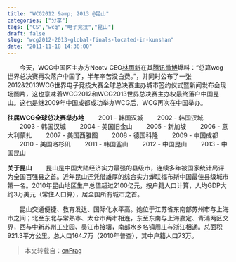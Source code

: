 ```yaml
---
title: "WCG2012 &amp; 2013 @昆山"
categories: ["分享"]
tags: ["CS","wcg","电子竞技","昆山"]
draft: false
slug: "wcg2012-2013-global-finals-located-in-kunshan"
date: "2011-11-18 14:36:00"
---
```


　　今天，WCG中国区主办方Neotv CEO<a href="http://t.qq.com/kenlin1120" target="_blank">林雨新</a>在其<a href="http://t.qq.com/p/t/45117029260352" target="_blank">腾讯微博</a>爆料：“总算wcg世界总决赛再次落户中国了，半年辛苦没白费。”，并同时公布了一张2012&2013WCG世界电子竞技大赛全球总决赛主办城市签约仪式暨新闻发布会现场图片，这也意味着WCG2012和WCG2013世界总决赛主办权最终落户中国昆山。这也是继2009年中国成都成功举办WCG后，WCG再次在中国举办。

<strong>往届WCG全球总决赛举办地</strong>
　　2001 - 韩国汉城
　　2002 - 韩国汉城
　　2003 - 韩国汉城
　　2004 - 美国旧金山
　　2005 - 新加坡
　　2006 - 意大利蒙扎
　　2007 - 美国西雅图
　　2008 - 德国科隆
　　2009 - 中国成都
　　2010 - 美国洛杉矶
　　2011 - 韩国釜山
　　2012 - 中国昆山
　　2013 - 中国昆山

<strong>关于昆山</strong>
　　昆山是中国大陆经济实力最强的县级市，连续多年被国家统计局评为全国百强县之首。近年昆山还凭借雄厚的综合实力蝉联福布斯中国最佳县级城市第一名。2010年昆山地区生产总值超过2100亿元，按户籍人口计算，人均GDP大约3万美元（常住人口算），居全国所有城市之首。

　　昆山交通便捷、教育发达、国际化水平高。她位于江苏省东南部苏州市与上海市之间；北至东北与常熟市、太仓市两市相连，东至东南与上海嘉定、青浦两区交界，西与中新苏州工业园、吴江市接壤，南部水乡名镇周庄与浙江相通。总面积921.3平方公里。总人口164.7万（2010年普查），其中户籍人口73万。
<blockquote>    本文转载自：<a href="http://www.cnfrag.com/wcg-2012-2013-global-final-take-place-at-kunshan-in-china" target="_blank">cnFrag</a>
</blockquote>
